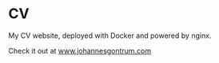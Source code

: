 # CV
My CV website, deployed with Docker and powered by nginx.

Check it out at www.johannesgontrum.com
